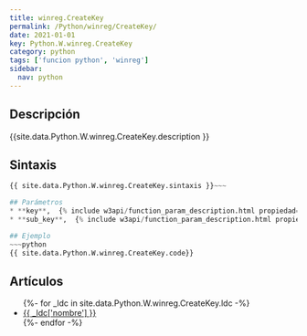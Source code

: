 ```yaml
---
title: winreg.CreateKey
permalink: /Python/winreg/CreateKey/
date: 2021-01-01
key: Python.W.winreg.CreateKey
category: python
tags: ['funcion python', 'winreg']
sidebar: 
  nav: python
---
```


## Descripción
{{site.data.Python.W.winreg.CreateKey.description }}

## Sintaxis
~~~python
{{ site.data.Python.W.winreg.CreateKey.sintaxis }}~~~

## Parámetros
* **key**,  {% include w3api/function_param_description.html propiedad=site.data.Python.W.winreg.CreateKey valor="key" %}
* **sub_key**,  {% include w3api/function_param_description.html propiedad=site.data.Python.W.winreg.CreateKey valor="sub_key" %}

## Ejemplo
~~~python
{{ site.data.Python.W.winreg.CreateKey.code}}
~~~

## Artículos
<ul>
{%- for _ldc in site.data.Python.W.winreg.CreateKey.ldc -%}
   <li>
       <a href="{{_ldc['url'] }}">{{ _ldc['nombre'] }}</a>
   </li>
{%- endfor -%}
</ul>
